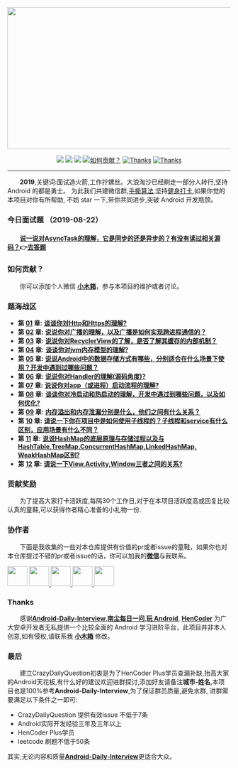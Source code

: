  <p align="center">
   <a href="http://kaixue.io" target="_blank">
 	  <img src="https://raw.githubusercontent.com/MicroKibaco/CrazyDailyQuestion/master/image/title.png" width="1200" height="320"/>
   </a>
 </p>
 
 <p align="center">
   <a href="#主要面向对象"><img src="https://img.shields.io/badge/%E9%9D%A2%E5%90%91-Android%E5%BC%80%E5%8F%91-%232CC159.svg"></a>
   <a href="https://github.com/MicroKibaco/CrazyDailyQuestion/issues"><img src="https://img.shields.io/github/issues-raw/MicroKibaco/CrazyDailyQuestion.svg?color=%23dd5656&label=%E5%BD%93%E5%89%8D%E9%9D%A2%E8%AF%95%E9%A2%98%E6%95%B0"></a>
   <a href="https://raw.githubusercontent.com/MicroKibaco/CrazyDailyQuestion/master/image/wechat.png"><img src="https://img.shields.io/badge/%E5%BE%AE%E4%BF%A1%E5%8F%B7-小木箱-green.svg"></a>
   <a href="https://ke.qq.com/course/381952"><img src="https://img.shields.io/badge/Welcome-%E5%8A%A0%E5%85%A5%E6%88%91%E4%BB%AC-orange.svg" alt="如何贡献？"></a>
   <a href="https://www.wanandroid.com"><img src="https://img.shields.io/badge/Thanks-wanandroid-%23095B87.svg" alt="Thanks"></a>
   <a href="https://www.cnblogs.com/liushilin/tag/每日一问/"><img src="https://img.shields.io/badge/Thanks-南尘-%23095B87.svg" alt="Thanks"></a>
</p>
 
----------------

 &emsp;&emsp;**2019**,关键词:面试造火箭,工作拧螺丝。大浪淘沙已经刷走一部分人转行,坚持 Android 的都是勇士。
 为此我们共建微信群,[手撕算法](https://github.com/JackLee-pro/algorithm_plus),坚持[健身打卡](https://raw.githubusercontent.com/MicroKibaco/CrazyDailyQuestion/master/image/fitness-01.png),如果你觉的本项目对你有所帮助,
 不妨 star 一下,带你共同进步,突破 Android 开发瓶颈。

 

 


### 今日面试题 （2019-08-22）
 
####  &emsp;&emsp;[**说一说对AsyncTask的理解，它是同步的还是异步的？有没有读过相关源码？**](https://github.com/MicroKibaco/CrazyDailyQuestion/issues/18)👉[去答题](https://github.com/MicroKibaco/CrazyDailyQuestion/issues/18)

### 如何贡献？
 
&emsp;&emsp;你可以添加个人微信 [**小木箱**](https://raw.githubusercontent.com/MicroKibaco/CrazyDailyQuestion/master/image/wechat.png)，参与本项目的维护或者讨论。

### 题海战区
- **第 [01](https://github.com/MicroKibaco/CrazyDailyQuestion/tree/master/chapter/01.md) 章:** [**谈谈你对Http和Https的理解?**](https://github.com/MicroKibaco/CrazyDailyQuestion/issues/1)
- **第 [02](https://github.com/MicroKibaco/CrazyDailyQuestion/tree/master/chapter/02.md) 章:** [**说说你对广播的理解，以及广播是如何实现跨进程通信的？**](https://github.com/MicroKibaco/CrazyDailyQuestion/issues/4)
- **第 [03](https://github.com/MicroKibaco/CrazyDailyQuestion/tree/master/chapter/03.md) 章:** [**说说你对RecyclerView的了解，是否了解其缓存的内部机制？**](https://github.com/MicroKibaco/CrazyDailyQuestion/issues/7)
- **第 [04](https://github.com/MicroKibaco/CrazyDailyQuestion/tree/master/chapter/04.md) 章:** [**谈谈你对jvm内存模型的理解?**](https://github.com/MicroKibaco/CrazyDailyQuestion/issues/8)
- **第 [05](https://github.com/MicroKibaco/CrazyDailyQuestion/tree/master/chapter/05.md) 章:** [**说说Android中的数据存储方式有哪些，分别适合在什么场景下使用？开发中遇到过哪些问题？**](https://github.com/MicroKibaco/CrazyDailyQuestion/issues/9)
- **第 [06](https://github.com/MicroKibaco/CrazyDailyQuestion/tree/master/chapter/06.md) 章:** [**说说你对Handler的理解(源码角度)?**](https://github.com/MicroKibaco/CrazyDailyQuestion/issues/10)
- **第 [07](https://github.com/MicroKibaco/CrazyDailyQuestion/tree/master/chapter/07.md) 章:** [**说说你对app（或进程）启动流程的理解?**](https://github.com/MicroKibaco/CrazyDailyQuestion/issues/11)
- **第 [08](https://github.com/MicroKibaco/CrazyDailyQuestion/tree/master/chapter/08.md) 章:** [**谈谈你对冷启动和热启动的理解，开发中遇过到哪些问题，以及如何优化?**](https://github.com/MicroKibaco/CrazyDailyQuestion/issues/12)
- **第 [09](https://github.com/MicroKibaco/CrazyDailyQuestion/tree/master/chapter/09.md) 章:** [**内存溢出和内存泄漏分别是什么，他们之间有什么关系？**](https://github.com/MicroKibaco/CrazyDailyQuestion/issues/13)
- **第 [10](https://github.com/MicroKibaco/CrazyDailyQuestion/tree/master/chapter/10.md) 章:** [**请说一下你在项目中是如何使用子线程的？子线程和service有什么区别，应用场景有什么不同？**](https://github.com/MicroKibaco/CrazyDailyQuestion/issues/14)
- **第 [11](https://github.com/MicroKibaco/CrazyDailyQuestion/tree/master/chapter/11.md) 章:** [**说说HashMap的底层原理与存储过程以及与HashTable,TreeMap,ConcurrentHashMap,LinkedHashMap, WeakHashMap区别?**](https://github.com/MicroKibaco/CrazyDailyQuestion/issues/15)
- **第 [12](https://github.com/MicroKibaco/CrazyDailyQuestion/tree/master/chapter/12.md) 章:** [**请说一下View,Activity,Window三者之间的关系?**](https://github.com/MicroKibaco/CrazyDailyQuestion/issues/16)

### 贡献奖励
&emsp;&emsp;为了提高大家打卡活跃度,每隔30个工作日,对于在本项目活跃度高或回复比较认真的童鞋,可以获得作者精心准备的小礼物一份.
 

### 协作者
&emsp;&emsp;下面是我收集的一些对本仓库提供有价值的pr或者issue的童鞋，如果你也对本仓库提过不错的pr或者issue的话，你可以加我的[**微信**](https://raw.githubusercontent.com/MicroKibaco/CrazyDailyQuestion/master/image/wechat.png)与我联系。 

<a href="https://github.com/zhjlong">
    <img src="https://avatars0.githubusercontent.com/u/13428247?s=400&v=4" width="45px"></a>
<a href="https://github.com/775821shiwoa">  
    <img src="https://avatars3.githubusercontent.com/u/13410623?s=400&v=4" width="45px">
</a>
 <a href="https://github.com/happyburglar">  
     <img src="https://avatars0.githubusercontent.com/u/20477349?s=400&v=4" width="45px">
 </a>
  <a href="https://github.com/liu1813565583">  
      <img src="https://avatars0.githubusercontent.com/u/53605283?s=400&v=4" width="45px">
  </a>
  <a href="https://github.com/WarriorYu">  
      <img src="https://avatars2.githubusercontent.com/u/16720902?s=400&v=4" width="45px">
  </a>
   
 ### Thanks
 
&emsp;&emsp;感谢[**Android-Daily-Interview**](https://github.com/Moosphan/Android-Daily-Interview),[**南尘每日一问**](https://www.cnblogs.com/liushilin/tag/每日一问/),[**玩 Android**](https://www.wanandroid.com/),  [**HenCoder**](https://hencoder.com/) 为广大安卓开发者无私提供一个比较全面的 Android 学习进阶平台，此项目并非本人创意,如有侵权,请联系我 [**小木箱**](https://raw.githubusercontent.com/MicroKibaco/CrazyDailyQuestion/master/image/wechat.png) 修改。

 
### 最后

&emsp;&emsp;建立CrazyDailyQuestion初衷是为了HenCoder Plus学员查漏补缺,抬高大家的Android天花板,有什么好的建议欢迎进群探讨,添加好友请备注**城市-姓名**,本项目也是100%参考**Android-Daily-Interview**,为了保证群员质量,避免水群,
进群需要满足以下条件之一即可:

- CrazyDailyQuestion 提供有效issue 不低于7条
- Android实际开发经验三年及三年以上
- HenCoder Plus学员
- leetcode 刷题不低于50条

其实,无论内容和质量[**Android-Daily-Interview**](https://github.com/Moosphan/Android-Daily-Interview)更适合大众。



